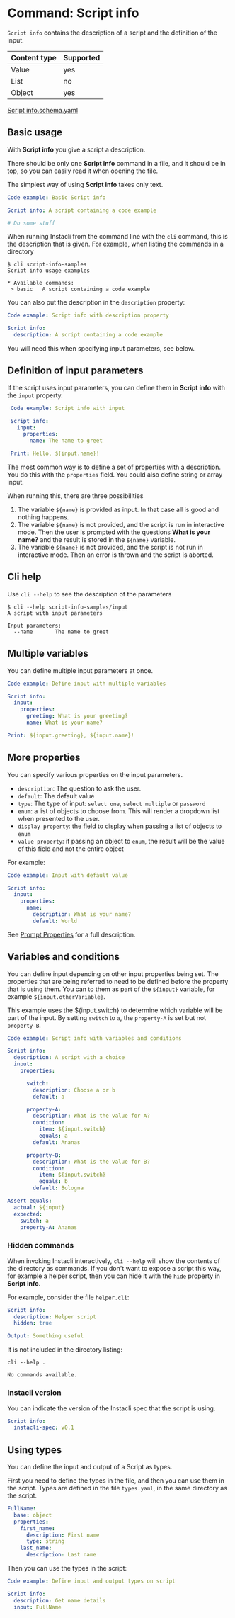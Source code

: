 # Command: Script info

`Script info` contains the description of a script and the definition of the input.

| Content type | Supported |
|--------------|-----------|
| Value        | yes       |
| List         | no        |
| Object       | yes       |

[Script info.schema.yaml](schema/Script%20info.schema.yaml)

## Basic usage

With **Script info** you give a script a description.

There should be only one **Script info** command in a file, and it should be in top, so you can easily read it when
opening the file.

The simplest way of using **Script info** takes only text.

```yaml instacli
Code example: Basic Script info

Script info: A script containing a code example

# Do some stuff
```

When running Instacli from the command line with the `cli` command, this is the description that is given. For example,
when listing the commands in a directory

```commandline
$ cli script-info-samples 
Script info usage examples

* Available commands: 
 > basic   A script containing a code example
```

You can also put the description in the `description` property:

```yaml instacli
Code example: Script info with description property

Script info:
  description: A script containing a code example
```

You will need this when specifying input parameters, see below.

## Definition of input parameters

If the script uses input parameters, you can define them in **Script info** with the `input` property.

<!-- yaml instacli before
${input}:
 name: world
-->

 ```yaml instacli
  Code example: Script info with input

  Script info:
    input:
      properties:
        name: The name to greet

  Print: Hello, ${input.name}!
```

The most common way is to define a set of properties with a description. You do this with the `properties` field. You
could also define string or array input.

When running this, there are three possibilities

1. The variable `${name}` is provided as input. In that case all is good and nothing happens.
2. The variable `${name}` is not provided, and the script is run in interactive mode. Then the user is prompted with the
   questions **What is your name?** and the result is stored in the `${name}` variable.
3. The variable `${name}` is not provided, and the script is not run in interactive mode. Then an error is thrown and
   the script is aborted.

## Cli help

Use `cli --help` to see the description of the parameters

```commandline
$ cli --help script-info-samples/input
A script with input parameters

Input parameters:
  --name       The name to greet
```

## Multiple variables

You can define multiple input parameters at once.

<!-- yaml instacli before
${input}:
   greeting: Hello
   name: world
-->

```yaml instacli
Code example: Define input with multiple variables

Script info:
  input:
    properties:
      greeting: What is your greeting?
      name: What is your name?

Print: ${input.greeting}, ${input.name}!
```

## More properties

You can specify various properties on the input parameters.

* `description`: The question to ask the user.
* `default`: The default value
* `type`: The type of input: `select one`, `select multiple` or `password`
* `enum`: a list of objects to choose from. This will render a dropdown list when presented to the user.
* `display property`: the field to display when passing a list of objects to `enum`
* `value property`: if passing an object to `enum`, the result will be the value of this field and not the entire object

For example:

```yaml instacli
Code example: Input with default value

Script info:
  input:
    properties:
      name:
        description: What is your name?
        default: World
```

See [Prompt Properties](../user-interaction/Prompt.md#prompt-properties) for a full description.

## Variables and conditions

You can define input depending on other input properties being set. The properties that are being referred to need to be
defined before the property that is using them. You can to them as part of the `${input}` variable, for
example `${input.otherVariable}`.

This example uses the ${input.switch} to determine which variable will be part of the input. By setting `switch` to `a`,
the `property-A` is set but not `property-B`.

<!-- yaml instacli before
${input}: { }
-->

<!-- TODO Make this run in interactive mode, so we can use 'Stock answers' for a more compelling example. --> 

```yaml instacli
Code example: Script info with variables and conditions

Script info:
  description: A script with a choice
  input:
    properties:

      switch:
        description: Choose a or b
        default: a

      property-A:
        description: What is the value for A?
        condition:
          item: ${input.switch}
          equals: a
        default: Ananas

      property-B:
        description: What is the value for B?
        condition:
          item: ${input.switch}
          equals: b
        default: Bologna

Assert equals:
  actual: ${input}
  expected:
    switch: a
    property-A: Ananas
```

### Hidden commands

When invoking Instacli interactively, `cli --help` will show the contents of the directory as commands. If you don't
want to expose a script this way, for example a helper script, then you can hide it with the `hide` property in **Script
info**.

For example, consider the file `helper.cli`:

```yaml file:helper.cli
Script info:
  description: Helper script
  hidden: true

Output: Something useful
```

It is not included in the directory listing:

```commandline cli
cli --help .
```

```cli output
No commands available.
```

### Instacli version

You can indicate the version of the Instacli spec that the script is using.

```yaml instacli
Script info:
  instacli-spec: v0.1
```

## Using types

You can define the input and output of a Script as types.

First you need to define the types in the file, and then you can use them in the script. Types are defined in the
file `types.yaml`, in the same directory as the script.

```yaml file:types.yaml
FullName:
  base: object
  properties:
    first_name:
      description: First name
      type: string
    last_name:
      description: Last name
```

Then you can use the types in the script:

<!-- yaml instacli before
${input}:
  first_name: Alice
  last_name: Wonderland
-->

```yaml instacli
Code example: Define input and output types on script

Script info:
  description: Get name details
  input: FullName
```

<!-- yaml instacli after
Output: Hello, ${input.first_name} ${input.last_name}

Expected output: Hello, Alice Wonderland
-->

